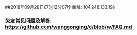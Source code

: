 ##2018年09月28日07时12分07秒 新址: 104.248.133.196
### 兔友常见问题及解答: https://github.com/wanggonging/d/blob/w/FAQ.md
